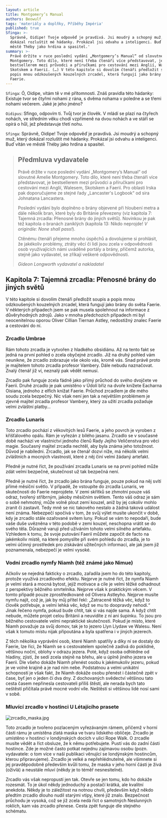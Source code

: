 ```yaml
---
layout: article
title: Montgomery’s Manual
authors: Beowulf
tags: 'materiály a doplňky, Příběhy Impéria'
published: true
Sfinga: >-
  Správně, Oidipe! Tvoje odpověď je pravdivá. Jsi moudrý a schopný muž, který
  dokázal rozluštit mé hádanky. Prokázal jsi odvahu a inteligenci. Buď vítán ve
  městě Théby jako hrdina a spasitel.'
summary: >-
  Právě držíte v ruce poslední vydání „Montgomery’s Manual“ od slovutné Amelie
  Montgomery. Toto dílo, které není třeba čtenáři více představovat, je
  bestsellerem mezi průvodci a příručkami pro cestování mezi Anglií, Walesem,
  Skotskem a Faerií. (…) V této kapitole si dovolím čtenáři předložit soupis a
  popis mnou odzkoušených kouzelných zrcadel, která fungují jako brány do světa
  Faerie.
---
```

`Sfinga`: Ó, Oidipe, vítám tě v mé přítomnosti. Znáš pravidla této hádanky:
  Existuje tvor se čtyřmi nohami z rána, s dvěma nohama v poledne a se třemi
  nohami večerem. Jaké je jeho jméno?
  
`Oidipus`: Sfingo, odpovím ti. Tvůj tvor je člověk. V mládí se plazí na čtyřech
  nohách, ve středním věku chodí vzpřímeně na dvou nohách a ve stáří se opírá
  o hůl, jež představuje třetí nohu.
  
`Sfinga`: Správně, Oidipe! Tvoje odpověď je pravdivá. Jsi moudrý a schopný muž, který
  dokázal rozluštit mé hádanky. Prokázal jsi odvahu a inteligenci. Buď vítán ve
  městě Théby jako hrdina a spasitel.

> ## Předmluva vydavatele
>
> Právě držíte v ruce poslední vydání „Montgomery’s Manual“ od slovutné Amelie Montgomery. Toto dílo, které není třeba čtenáři více představovat, je bestsellerem mezi průvodci a příručkami pro cestování mezi Anglií, Walesem, Skotskem a Faerií. Pro oblasti Irska pak doporučujeme ze stejné řady „Lancaster's Logbook“ od sira Johnatana Lancastera.
>
> Poslední vydání bylo doplněno o brány objevené při hloubení metra a dále několik bran, které byly do Británie převezeny (viz kapitola 7: Tajemná zrcadla: Přenosné brány do jiných světů). Novinkou je pak též kapitola o branách zaniklých (kapitola 13: Nikdo neprojde! _V originále: None shall pass!_).
>
> Ctěnému čtenáři přejeme mnoho úspěchů a dovolujeme si prohlásit, že jakékoliv problémy, ztráty věcí či lidí jsou zcela v odpovědnosti osob využívajících námi uváděné portály a brány, přičemž autorka, stejně jako vydavatel, se zříkají veškeré odpovědnosti.
>
> _Gideon Longworth_
> _vydavatel a nakladatel_

## Kapitola 7: Tajemná zrcadla: Přenosné brány do jiných světů

V této kapitole si dovolím čtenáři předložit soupis a popis mnou odzkoušených kouzelných zrcadel, která fungují jako brány do světa Faerie. V některých případech jsem se pak musela spolehnout na informace z důvěryhodných zdrojů. Jako v mnoha předchozích případech mi byl neocenitelnou oporou Oliver Cillian Tiernan Astley, nedostižný znalec Faerie a cestování do ní.

### Zrcadlo Umbrae

Rám tohoto zrcadla je vytvořen z hladkého obsidiánu. Až na tento fakt se jedná na první pohled o zcela obyčejné zrcadlo. Již na druhý pohled vám neunikne, že zrcadlo zobrazuje vše okolo vás, kromě vás. Snad právě proto je majitelem tohoto zrcadla profesor Vambery. Dále nebudu naznačovat. Znalý čtenář již ví, neznalý pak vědět nemusí.

Zrcadlo pak funguje zcela fádně jako přímý průchod do svého dvojčete ve Faerii. Druhé zrcadlo je pak umístěno v Údolí bříz na dvoře knížete Eacharna Oisiana, jednoho z elfích knížat Faerie. Průchod zrcadlem je dle mého soudu zcela bezpečný. Nic však není jen tak a největším problémem je zjevně majitel zrcadla profesor Vambery, který za užití zrcadla požaduje velmi zvláštní platby… 

### Zrcadlo Lunaris

Toto zrcadlo pochází z věkovitých lesů Faerie, a jeho povrch je vyroben z křišťálového opálu. Rám je vyřezán z bílého jasanu. Zrcadlo se v současné době nachází ve vlastnictví jednoho členů Rady Jejího Veličenstva pro věci magie. Současný majitel zrcadla nechtěl, aby byla známa jeho totožnost. Důvod je nabíledni. Zrcadlo, jak se čtenář dozví níže, má několik velmi zvláštních a mocných vlastností, které z něj činí velmi žádaný artefakt.

Předně je nutné říct, že používání zrcadla Lunaris se na první pohled může zdát velmi bezpečné, skutečnost už tak bezpečná není. 

Předně je nutné říct, že zrcadlo jako brána funguje, pouze pokud na něj svítí přímé měsíční světlo. V případě, že vstoupíte do zrcadla Lunaris, ve skutečnosti do Faerie neprojdete. V zemi skřítků se zhmotní pouze váš odraz, tvořený stříbrným, jakoby měsíčním světlem. Tento váš odraz je sám o sobě nehmotný, může volně plout zemí kouzel, aniž by jej cokoliv mohlo zranit či zastavit. Tedy mně se nic takového nestalo a žádná taková událost není známa. Nebezpečí spočívá v tom, že svůj výlet musíte ukončit v době, kdy je zrcadlo stále ozařované svitem luny. Pokud se vám to nepodaří, bude vaše duše uvězněna v této podobě v zemi kouzel, neschopna vrátit se do svého těla. Důrazně varuji před užíváním tohoto velmi silného artefaktu. Vzhledem k tomu, že svoje putování Faerií můžete započít de facto na jakémkoliv místě, na které pomyslíte při svém pohledu do zrcadla, je to velmi účinný prostředek pro získávání užitečných informací, ale jak jsem již poznamenala, nebezpečí je velmi vysoké.

### Vodní zrcadlo nymfy Niamh (též známé jako Nimue)

Ačkoliv se nejedná fakticky o zrcadlo, zařadila jsem ho do této kapitoly, protože využívá zrcadlového efektu. Nejprve je nutné říct, že nymfa Niamh je velmi stará a mocná bytost, jejíž motivace a cíle je velmi těžké odhadnout z perspektivy běžného smrtelníka. Nejprve však k praktickým věcem. V tomto případě pouze zprostředkovaně od Olivera Astleyho. Nejprve musíte nymfu najít, což je, jak by můj přítel řekl: „Zatraceně těžká věc, když to člověk potřebuje, a velmi lehká věc, když se mu to doopravdy nehodí.“ Jinak řečeno nymfa, pokud bude chtít, tak si vás najde sama. A když chtít nebude, můžete projet celou Británii a neuvidíte z ní ani šupinku. To jsou pro běžného cestovatele velmi nepraktické skutečnosti. Pokud je místo, které Niamh považuje za svůj domov, tak je to jezero Llyn Llydaw ve Walesu. Není však k tomuto místu nijak připoutána a byla spatřena i v jiných jezerech. 

Z těch několika vyprávění osob, které Niamh spatřily a díky ní se dostaly do Faerie, lze říci, že Niamh se s cestovatelem společně zadívá do poklidné, většinou noční, oblohy v odrazu jezera. Poté, když osoba odhlédne od hladiny, zjistí, že sedí zcela stejně na břehu, ale u úplně jiného jezera ve Faerii. Dle všeho dokáže Niamh přenést osobu k jakémukoliv jezeru, pokud je ve volné krajině a je nad ním nebe. Podstatnou a velmi unikátní schopností je však fakt, že Niamh dokáže osobu přenést i částečně zpět v čase, byť jen o jeden či dva dny. Z dochovaných svědectví většinou tato cesta časem nepřinesla cestovateli příliš štěstí, ale nerada bych tato neštěstí přičítala právě mocné vodní víle. Neštěstí si většinou lidé nosí sami v sobě.

### Mluvící zrcadlo v hostinci U Létajícího prasete

![zrcadlo_maska.jpg]({{site.baseurl}}/92/zrcadlo_maska.jpg)

Toto zrcadlo je tvořeno pozlaceným vyřezávaným rámem, přičemž v horní části rámu je umístěna zlatá maska ve tvaru lidského obličeje. Zrcadlo je umístěno v hostinci v londýnských docích v ulici Rope Walk. O zrcadle musíte vědět a říct obsluze, že k němu potřebujete. Pustí vás do zadní části hostince. Zde je možné často potkat nejednu zajímavou osobu (pozn. vydavatele: o tom více v naší publikaci věnující se londýnským hostincům, kterou připravujeme). Zrcadlo je velké a nepřehlédnutelné, ale všimnete si jej pravděpodobně především kvůli tomu, že maska v jeho horní části je živá (oživlá) a neustále mluví (někdy je to téměř nesnesitelné). 

Zrcadlo vás však nepropustí jen tak. Otevře se jen tomu, kdo ho dokáže rozesmát. To je úkol někdy jednoduchý a postačí krátká, ale kvalitní anekdota. Někdy je to záležitost na notnou chvíli, především když někdo předtím zrcadlo dlouho nudil starými vtipy, které již znalo. Bezpečnost průchodu je vysoká, což se již zcela nedá říct o samotných Neslunných roklích, kam vás zrcadlo přenese. Cesta zpět funguje dle stejného schématu.
